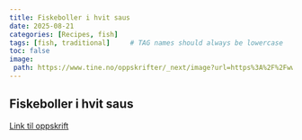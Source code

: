 ```yaml
---
title: Fiskeboller i hvit saus
date: 2025-08-21
categories: [Recipes, fish]
tags: [fish, traditional]     # TAG names should always be lowercase
toc: false
image:
 path: https://www.tine.no/oppskrifter/_next/image?url=https%3A%2F%2Fwww.tine.no%2F_%2Frecipeimage%2Fw_1200%2Ch_675%2Cc_fill%2Cx_1500%2Cy_937%2Cg_xy_center%2Frecipeimage%2F456040.jpg&w=1600&q=75
---
```


## Fiskeboller i hvit saus
[Link til oppskrift](https://www.tine.no/oppskrifter/middag-og-hovedretter/fisk-og-skalldyr/fiskeboller-med-hvit-saus)
